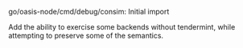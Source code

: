 go/oasis-node/cmd/debug/consim: Initial import

Add the ability to exercise some backends without tendermint, while
attempting to preserve some of the semantics.
